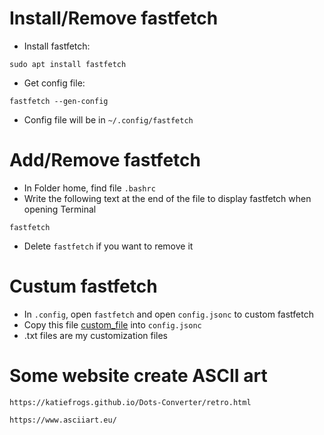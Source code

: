 # Install/Remove fastfetch
- Install fastfetch:
```
sudo apt install fastfetch
```
- Get config file:
```
fastfetch --gen-config
```
- Config file will be in `~/.config/fastfetch`


# Add/Remove fastfetch
- In Folder home, find file `.bashrc`
- Write the following text at the end of the file to display fastfetch when opening Terminal
```
fastfetch
```
- Delete `fastfetch` if you want to remove it


# Custum fastfetch
- In `.config`, open `fastfetch` and open `config.jsonc` to custom fastfetch
- Copy this file [custom_file][1] into `config.jsonc`
- .txt files are my customization files

[1]: <https://github.com/VietPQ685/custom-themes/blob/main/Custom_fastfetch/config.jsonc>


# Some website create ASCII art
```
https://katiefrogs.github.io/Dots-Converter/retro.html
```
```
https://www.asciiart.eu/
```

